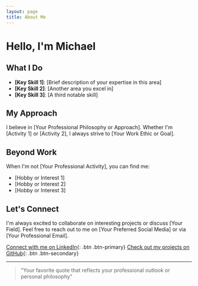 ```yaml
---
layout: page
title: About Me
---
```


# Hello, I'm Michael



## What I Do

- **[Key Skill 1]**: [Brief description of your expertise in this area]
- **[Key Skill 2]**: [Another area you excel in]
- **[Key Skill 3]**: [A third notable skill]

## My Approach

I believe in [Your Professional Philosophy or Approach]. Whether I'm [Activity 1] or [Activity 2], I always strive to [Your Work Ethic or Goal].

## Beyond Work

When I'm not [Your Professional Activity], you can find me:

- [Hobby or Interest 1]
- [Hobby or Interest 2]
- [Hobby or Interest 3]

## Let's Connect

I'm always excited to collaborate on interesting projects or discuss [Your Field]. Feel free to reach out to me on [Your Preferred Social Media] or via [Your Professional Email].

[Connect with me on LinkedIn](https://www.linkedin.com/in/your-profile){: .btn .btn-primary}
[Check out my projects on GitHub](https://github.com/your-username){: .btn .btn-secondary}

---

> "Your favorite quote that reflects your professional outlook or personal philosophy"
